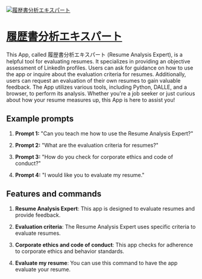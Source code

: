 [![履歴書分析エキスパート](https://files.oaiusercontent.com/file-pWkoQ2UnX5b9p9z2fjc8psjN?se=2123-10-17T08%3A37%3A06Z&sp=r&sv=2021-08-06&sr=b&rscc=max-age%3D31536000%2C%20immutable&rscd=attachment%3B%20filename%3D19a0b5f1-a7c0-4f62-8b5c-eed1d3454d12.png&sig=gFexNhQQrfK9fERqEBsOZrj%2BIWloYwqgG94rcC93Iu4%3D)](https://chat.openai.com/g/g-gyYnhmEVe-lu-li-shu-fen-xi-ekisupato)

# [履歴書分析エキスパート](https://chat.openai.com/g/g-gyYnhmEVe-lu-li-shu-fen-xi-ekisupato)

This App, called 履歴書分析エキスパート (Resume Analysis Expert), is a helpful tool for evaluating resumes. It specializes in providing an objective assessment of LinkedIn profiles. Users can ask for guidance on how to use the app or inquire about the evaluation criteria for resumes. Additionally, users can request an evaluation of their own resumes to gain valuable feedback. The App utilizes various tools, including Python, DALLE, and a browser, to perform its analysis. Whether you're a job seeker or just curious about how your resume measures up, this App is here to assist you!

## Example prompts

1. **Prompt 1:** "Can you teach me how to use the Resume Analysis Expert?"

2. **Prompt 2:** "What are the evaluation criteria for resumes?"

3. **Prompt 3:** "How do you check for corporate ethics and code of conduct?"

4. **Prompt 4:** "I would like you to evaluate my resume."

## Features and commands

1. **Resume Analysis Expert**: This app is designed to evaluate resumes and provide feedback.

2. **Evaluation criteria**: The Resume Analysis Expert uses specific criteria to evaluate resumes.

3. **Corporate ethics and code of conduct**: This app checks for adherence to corporate ethics and behavior standards.

4. **Evaluate my resume**: You can use this command to have the app evaluate your resume.